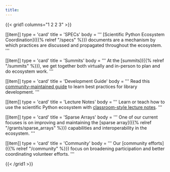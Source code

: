 ```yaml
---
title:
---
```


{{< grid1 columns="1 2 2 3" >}}

[[item]]
type = 'card'
title = 'SPECs'
body = '''
[Scientific Python Ecosystem Coordination]({{% relref "/specs" %}}) documents are a mechanism by which practices are
discussed and propagated throughout the ecosystem.
'''

[[item]]
type = 'card'
title = 'Summits'
body = '''
At the [summits]({{% relref "/summits" %}}), we get together both virtually and in-person
to plan and do ecosystem work.
'''

[[item]]
type = 'card'
title = 'Development Guide'
body = '''
Read this [community-maintained guide](https://learn.scientific-python.org/development/)
to learn best practices for library development.
'''

[[item]]
type = 'card'
title = 'Lecture Notes'
body = '''
Learn or teach how to use the scientific Python ecosystem with
[classroom-style lecture notes](https://lectures.scientific-python.org).
'''

[[item]]
type = 'card'
title = 'Sparse Arrays'
body = '''
One of our current focuses is on improving and maintaining the
[sparse array]({{% relref "/grants/sparse_arrays" %}}) capabilities and
interoperability in the ecosystem.
'''

[[item]]
type = 'card'
title = 'Community'
body = '''
Our [community efforts]({{% relref "/community" %}}) focus
on broadening participation and better coordinating volunteer efforts.
'''

{{< /grid1 >}}
